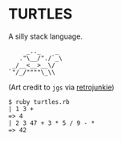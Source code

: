 TURTLES
=======

A silly stack language.

         _.._    _ 
       ."\__/"./`_\
     _/__<__>__\/  
    `"/_/""""\_\\  

(Art credit to `jgs` via 
[retrojunkie](http://www.retrojunkie.com/asciiart/animals/turtles.htm))



    $ ruby turtles.rb
    | 1 3 +
    => 4
    | 2 3 47 + 3 * 5 / 9 - *
    => 42

